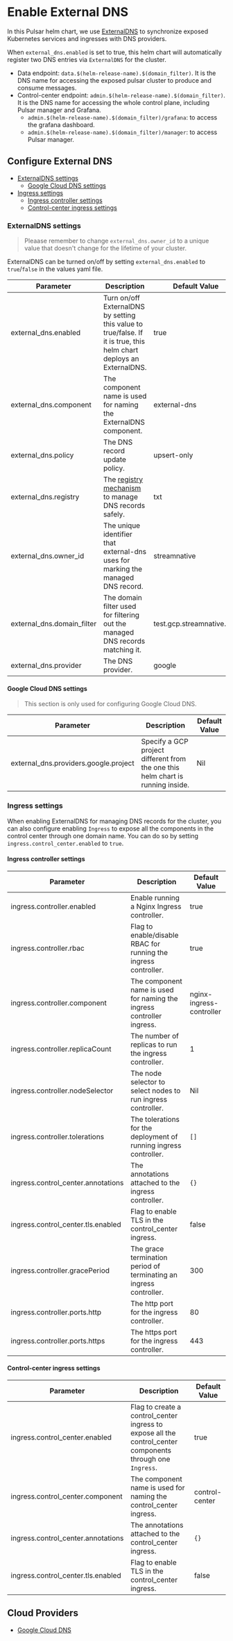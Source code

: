 # Enable External DNS

In this Pulsar helm chart, we use [ExternalDNS](https://github.com/kubernetes-sigs/external-dns)
to synchronize exposed Kubernetes services and ingresses with DNS providers.

When `external_dns.enabled` is set to true, this helm chart will automatically register two DNS entries via `ExternalDNS` for the cluster.

- Data endpoint: `data.$(helm-release-name).$(domain_filter)`.
  It is the DNS name for accessing the exposed pulsar cluster to
  produce and consume messages.
- Control-center endpoint: `admin.$(helm-release-name).$(domain_filter)`.
  It is the DNS name for accessing the whole control plane, including Pulsar manager and Grafana.
  - `admin.$(helm-release-name).$(domain_filter)/grafana`: to access the grafana dashboard.
  - `admin.$(helm-release-name).$(domain_filter)/manager`: to access Pulsar manager.

## Configure External DNS

- [ExternalDNS settings](#externaldns-settings)
  - [Google Cloud DNS settings](#google-cloud-dns-settings)
- [Ingress settings](#ingress-settings)
  - [Ingress controller settings](#ingress-controller-settings)
  - [Control-center ingress settings](#control-center-ingress-settings)

### ExternalDNS settings

> Pleaase remember to change `external_dns.owner_id` to a unique value that doesn't change for the lifetime of your cluster.

ExternalDNS can be turned on/off by setting `external_dns.enabled` to `true`/`false` in the values yaml file.

| Parameter | Description | Default Value |
| --------- | ----------- | ------------- |
| external_dns.enabled | Turn on/off ExternalDNS by setting this value to true/false. If it is true, this helm chart deploys an ExternalDNS. | true |
| external_dns.component | The component name is used for naming the ExternalDNS component. | external-dns |
| external_dns.policy | The DNS record update policy. | upsert-only |
| external_dns.registry | The [registry mechanism](https://github.com/kubernetes-sigs/external-dns/blob/master/docs/proposal/registry.md) to manage DNS records safely. | txt |
| external_dns.owner_id | The unique identifier that external-dns uses for marking the managed DNS record. | streamnative |
| external_dns.domain_filter | The domain filter used for filtering out the managed DNS records matching it. | test.gcp.streamnative.dev |
| external_dns.provider | The DNS provider. | google |

#### Google Cloud DNS settings

> This section is only used for configuring Google Cloud DNS.

| Parameter | Description | Default Value |
| --------- | ----------- | ------------- |
| external_dns.providers.google.project | Specify a GCP project different from the one this helm chart is running inside. | Nil |

### Ingress settings

When enabling ExternalDNS for managing DNS records for the cluster,
you can also configure enabling `Ingress` to expose all the components
in the control center through one domain name. You can do so by setting
`ingress.control_center.enabled` to `true`.

#### Ingress controller settings

| Parameter | Description | Default Value |
| --------- | ----------- | ------------- |
| ingress.controller.enabled | Enable running a Nginx Ingress controller. | true |
| ingress.controller.rbac | Flag to enable/disable RBAC for running the ingress controller. | true |
| ingress.controller.component | The component name is used for naming the ingress controller ingress. | nginx-ingress-controller |
| ingress.controller.replicaCount | The number of replicas to run the ingress controller. | 1 |
| ingress.controller.nodeSelector | The node selector to select nodes to run ingress controller. | Nil |
| ingress.controller.tolerations | The tolerations for the deployment of running ingress controller. | `[]` |
| ingress.control_center.annotations | The annotations attached to the ingress controller. | `{}` |
| ingress.control_center.tls.enabled | Flag to enable TLS in the control_center ingress. | false |
| ingress.controller.gracePeriod | The grace termination period of terminating an ingress controller. | 300 |
| ingress.controller.ports.http | The http port for the ingress controller. | 80 |
| ingress.controller.ports.https | The https port for the ingress controller. | 443 |

#### Control-center ingress settings

| Parameter | Description | Default Value |
| --------- | ----------- | ------------- |
| ingress.control_center.enabled | Flag to create a control_center ingress to expose all the control_center components through one `Ingress`. | true |
| ingress.control_center.component | The component name is used for naming the control_center ingress. | control-center |
| ingress.control_center.annotations | The annotations attached to the control_center ingress. | `{}` |
| ingress.control_center.tls.enabled | Flag to enable TLS in the control_center ingress. | false |

## Cloud Providers

- [Google Cloud DNS](external_dns_google_cloud_dns.md)
